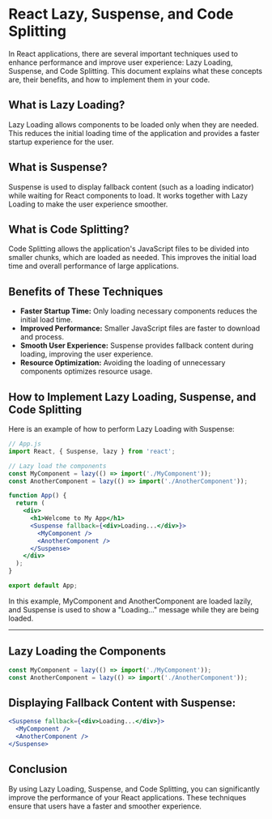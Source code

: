 # React Lazy, Suspense, and Code Splitting

In React applications, there are several important techniques used to enhance performance and improve user experience: Lazy Loading, Suspense, and Code Splitting. This document explains what these concepts are, their benefits, and how to implement them in your code.

## What is Lazy Loading?

Lazy Loading allows components to be loaded only when they are needed. This reduces the initial loading time of the application and provides a faster startup experience for the user.

## What is Suspense?

Suspense is used to display fallback content (such as a loading indicator) while waiting for React components to load. It works together with Lazy Loading to make the user experience smoother.

## What is Code Splitting?

Code Splitting allows the application's JavaScript files to be divided into smaller chunks, which are loaded as needed. This improves the initial load time and overall performance of large applications.

## Benefits of These Techniques

- **Faster Startup Time:** Only loading necessary components reduces the initial load time.
- **Improved Performance:** Smaller JavaScript files are faster to download and process.
- **Smooth User Experience:** Suspense provides fallback content during loading, improving the user experience.
- **Resource Optimization:** Avoiding the loading of unnecessary components optimizes resource usage.

## How to Implement Lazy Loading, Suspense, and Code Splitting

Here is an example of how to perform Lazy Loading with Suspense:

```jsx
// App.js
import React, { Suspense, lazy } from 'react';

// Lazy load the components
const MyComponent = lazy(() => import('./MyComponent'));
const AnotherComponent = lazy(() => import('./AnotherComponent'));

function App() {
  return (
    <div>
      <h1>Welcome to My App</h1>
      <Suspense fallback={<div>Loading...</div>}>
        <MyComponent />
        <AnotherComponent />
      </Suspense>
    </div>
  );
}

export default App;
```
In this example, MyComponent and AnotherComponent are loaded lazily, and Suspense is used to show a "Loading..." message while they are being loaded.

-----------------------------------------

## Lazy Loading the Components

```jsx
const MyComponent = lazy(() => import('./MyComponent'));
const AnotherComponent = lazy(() => import('./AnotherComponent'));
```

## Displaying Fallback Content with Suspense:

```jsx
<Suspense fallback={<div>Loading...</div>}>
  <MyComponent />
  <AnotherComponent />
</Suspense>
```

## Conclusion
By using Lazy Loading, Suspense, and Code Splitting, you can significantly improve the performance of your React applications. These techniques ensure that users have a faster and smoother experience.

